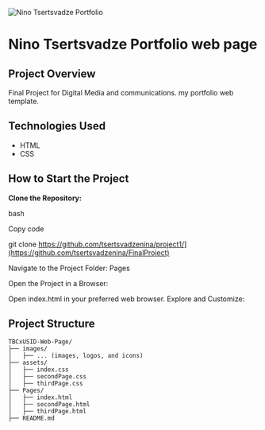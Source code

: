 ![Nino Tsertsvadze Portfolio](https://github.com/tsertsvadzenina/project1/assets/158819387/ced36d72-f949-41d9-bee6-6aed60bed981)




# Nino Tsertsvadze Portfolio web page

## Project Overview

Final Project  for Digital Media and communications. my portfolio web template.



## Technologies Used

- HTML
- CSS 



 ## How to Start the Project


**Clone the Repository:**

bash 


Copy code


git clone  https://github.com/tsertsvadzenina/project1/](https://github.com/tsertsvadzenina/FinalProject)


Navigate to the Project Folder: Pages


Open the Project in a Browser:


Open index.html in your preferred web browser.
Explore and Customize:




## Project Structure

```plaintext
TBCxUSID-Web-Page/
├── images/
│   ├── ... (images, logos, and icons)
├── assets/
│   ├── index.css
│   ├── secondPage.css
│   ├── thirdPage.css
├── Pages/
│   ├── index.html
│   ├── secondPage.html
│   ├── thirdPage.html
├── README.md
